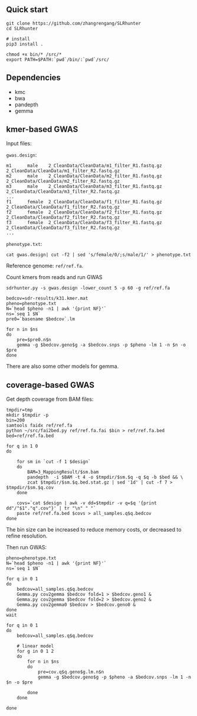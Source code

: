 ## Quick start ##
```
git clone https://github.com/zhangrengang/SLRhunter
cd SLRhunter

# install
pip3 install .

chmod +x bin/* /src/*
export PATH=$PATH:`pwd`/bin/:`pwd`/src/

```
## Dependencies ##
  - kmc
  - bwa
  - pandepth
  - gemma

## kmer-based GWAS ##

Input files:

`gwas.design`:
```
m1      male    2_CleanData/CleanData/m1_filter_R1.fastq.gz     2_CleanData/CleanData/m1_filter_R2.fastq.gz
m2      male    2_CleanData/CleanData/m2_filter_R1.fastq.gz     2_CleanData/CleanData/m2_filter_R2.fastq.gz
m3      male    2_CleanData/CleanData/m3_filter_R1.fastq.gz     2_CleanData/CleanData/m3_filter_R2.fastq.gz
...
f1      female  2_CleanData/CleanData/f1_filter_R1.fastq.gz     2_CleanData/CleanData/f1_filter_R2.fastq.gz
f2      female  2_CleanData/CleanData/f2_filter_R1.fastq.gz     2_CleanData/CleanData/f2_filter_R2.fastq.gz
f3      female  2_CleanData/CleanData/f3_filter_R1.fastq.gz     2_CleanData/CleanData/f3_filter_R2.fastq.gz
...
```
`phenotype.txt`:
```
cat gwas.design| cut -f2 | sed 's/female/0/;s/male/1/' > phenotype.txt
```

Reference genome: `ref/ref.fa`.


Count kmers from reads and run GWAS
```
sdrhunter.py -s gwas.design -lower_count 5 -p 60 -g ref/ref.fa

bedcov=sdr-results/k31.kmer.mat
pheno=phenotype.txt
N=`head $pheno -n1 | awk '{print NF}'`
ns=`seq 1 $N`
pre0=`basename $bedcov`.lm

for n in $ns
do
	pre=$pre0.n$n
	gemma -g $bedcov.geno$g -a $bedcov.snps -p $pheno -lm 1 -n $n -o $pre 
done

```
There are also some other models for gemma.


## coverage-based GWAS ##
Get depth coverage from BAM files:
```
tmpdir=tmp
mkdir $tmpdir -p
bin=200
samtools faidx ref/ref.fa
python ~/src/fai2bed.py ref/ref.fa.fai $bin > ref/ref.fa.bed
bed=ref/ref.fa.bed

for q in 1 0
do

	for sm in `cut -f 1 $design`
	do
        BAM=3_MappingResult/$sm.bam
        pandepth  -i $BAM -t 4 -o $tmpdir/$sm.$q -q $q -b $bed && \
        zcat $tmpdir/$sm.$q.bed.stat.gz | sed '1d' | cut -f 7 > $tmpdir/$sm.$q.cov
    done

	covs=`cat $design | awk -v dd=$tmpdir -v q=$q '{print dd"/"$1"."q".cov"}' | tr "\n" " "`
	paste ref/ref.fa.bed $covs > all_samples.q$q.bedcov
done

```
The bin size can be increased to reduce memory costs, or decreased to refine resolution.

Then run GWAS:

```
pheno=phenotype.txt
N=`head $pheno -n1 | awk '{print NF}'`
ns=`seq 1 $N`

for q in 0 1
do
	bedcov=all_samples.q$q.bedcov
	Gemma.py cov2gemma $bedcov fold=1 > $bedcov.geno1 &
	Gemma.py cov2gemma $bedcov fold=2 > $bedcov.geno2 &
	Gemma.py cov2gemma0 $bedcov > $bedcov.geno0 &
done
wait

for q in 0 1
do
	bedcov=all_samples.q$q.bedcov

	# linear model
	for g in 0 1 2
	do
		for n in $ns
		do
			pre=cov.q$q.geno$g.lm.n$n
			gemma -g $bedcov.geno$g -p $pheno -a $bedcov.snps -lm 1 -n $n -o $pre 

		done
	done

done

```
